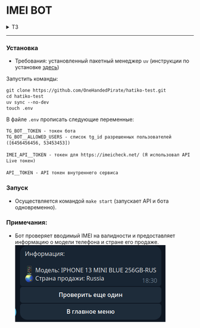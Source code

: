 # IMEI BOT
                                                      
<details>
<summary>ТЗ</summary>

1. **Общее описание**<br>
Необходимо разработать бэкенд-систему для проверки IMEI устройств, которая будет интегрирована с Telegram-ботом и предоставлять API для внешних запросов. В рамках тестового задания необходимо реализовать базовую работу с одним сервисом.
2. **Функционал**<br>

    2.1 Доступ

    - Белый список пользователей для Telegram:
    Реализовать белый список для доступа к функционалу бота.

    - Авторизация через API:
    Реализовать авторизацию по токену для доступа к API.

    2.2 Telegram-бот
    - Пользователь отправляет боту IMEI.

    - Бот должен:
        - Проверить IMEI на валидность.
        - Отправить в ответ информацию о IMEI.

    2.3 Запросы API (пример)<br>
    
       Запрос на получение списка услуг:
       Метод: POST /api/check-imei
       Параметры запроса:
       imei (строка, обязательный) — IMEI устройства.
       token (строка, обязательный) — токен авторизации.
    
       Ответ:
       JSON с информацией о IMEI.

3. Список сервисов
В рамках тестового задания достаточно реализовать работу с одним сервисом:
https://imeicheck.net/

Документация: https://imeicheck.net/promo-api

</details>

<hr>

### Установка

- Требования: установленный пакетный менеджер `uv` (инструкции по установке <a href="https://docs.astral.sh/uv/getting-started/installation/#uv">здесь</a>)

Запустить команды:

```
git clone https://github.com/OneHandedPirate/hatiko-test.git
cd hatiko-test
uv sync --no-dev
touch .env
```

В файле `.env` прописать следующие переменные:
```
TG_BOT__TOKEN - токен бота
TG_BOT__ALLOWED_USERS - список tg_id разрешенных пользователей ([6456456456, 53453453])

IMEI_API__TOKEN - токен для https://imeicheck.net/ (Я использовал API Live токен)

API__TOKEN - API токен внутреннего сервиса
```

### Запуск
- Осуществляется командой `make start` (запускает API и бота одновременно).


### Примечания:
- Бот проверяет вводимый IMEI на валидности и предоставляет информацию о модели телефона и стране его продаже.
![1.png](images/1.png)
                                                
